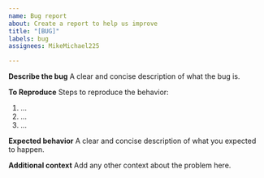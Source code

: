 ```yaml
---
name: Bug report
about: Create a report to help us improve
title: "[BUG]"
labels: bug
assignees: MikeMichael225

---
```


**Describe the bug**
A clear and concise description of what the bug is.

**To Reproduce**
Steps to reproduce the behavior:
1. ...
2. ...
3. ...

**Expected behavior**
A clear and concise description of what you expected to happen.

**Additional context**
Add any other context about the problem here.
